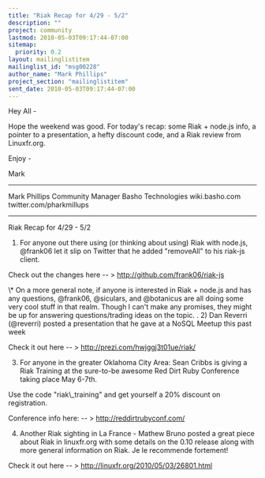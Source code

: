 ```yaml
---
title: "Riak Recap for 4/29 - 5/2"
description: ""
project: community
lastmod: 2010-05-03T09:17:44-07:00
sitemap:
  priority: 0.2
layout: mailinglistitem
mailinglist_id: "msg00228"
author_name: "Mark Phillips"
project_section: "mailinglistitem"
sent_date: 2010-05-03T09:17:44-07:00
---
```



Hey All -

Hope the weekend was good. For today's recap: some Riak + node.js
info, a pointer to a presentation, a hefty discount code, and a Riak
review from Linuxfr.org.

Enjoy -

Mark


------
Mark Phillips
Community Manager
Basho Technologies
wiki.basho.com
twitter.com/pharkmillups

------

Riak Recap for 4/29 - 5/2

1) For anyone out there using (or thinking about using) Riak with
node.js, @frank06 let it slip on Twitter that he added "removeAll" to
his riak-js client.

Check out the changes here -- &gt; http://github.com/frank06/riak-js

\\* On a more general note, if anyone is interested in Riak + node.js
and has any questions, @frank06, @siculars, and @botanicus are all
doing some very cool stuff in that realm. Though I can't make any
promises, they might be up for answering questions/trading ideas on
the topic.
.
2) Dan Reverri (@reverri) posted a presentation that he gave at a
NoSQL Meetup this past week

Check it out here -- &gt; http://prezi.com/hwjggj3t01ue/riak/

3) For anyone in the greater Oklahoma City Area: Sean Cribbs is
giving a Riak Training at the sure-to-be awesome Red Dirt Ruby
Conference taking place May 6-7th.

Use the code "riak\\_training" and get yourself a 20% discount on registration.

Conference info here: -- &gt; http://reddirtrubyconf.com/

4) Another Riak sighting in La France - Mathew Bruno posted a great
piece about Riak in linuxfr.org with some details on the 0.10 release
along with more general information on Riak. Je le recommende
fortement!

Check it out here -- &gt; http://linuxfr.org/2010/05/03/26801.html

